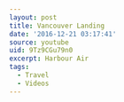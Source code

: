 ```yaml
---
layout: post
title: Vancouver Landing
date: '2016-12-21 03:17:41'
source: youtube
uid: 9Tz9CGu79n0
excerpt: Harbour Air
tags:
  - Travel
  - Videos
---
```

